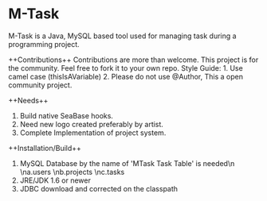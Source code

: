 # M-Task
M-Task is a Java, MySQL based tool used for managing task during a programming project. 

++Contributions++
Contributions are more than welcome. This project is for the community. Feel free to fork it to your own repo.
  Style Guide:
    1. Use camel case (thisIsAVariable)
    2. Please do not use @Author, This a open community project. 

++Needs++
  1. Build native SeaBase hooks.
  2. Need new logo created preferably by artist.
  3. Complete Implementation of project system. 

++Installation/Build++
  1. MySQL Database by the name of 'MTask Task Table' is needed\n
      \na.users
      \nb.projects
      \nc.tasks
  2. JRE/JDK 1.6 or newer
  3. JDBC download and corrected on the classpath
